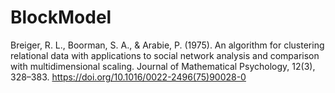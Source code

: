 # BlockModel
Breiger, R. L., Boorman, S. A., &amp; Arabie, P. (1975). An algorithm for clustering relational data with applications to social network analysis and comparison with multidimensional scaling. Journal of Mathematical Psychology, 12(3), 328–383. https://doi.org/10.1016/0022-2496(75)90028-0
